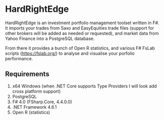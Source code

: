 # HardRightEdge

HardRightEdge is an investment portfolio management toolset written in F#. It imports your trades from Saxo and EasyEquities trade files (support for other brokers will be added as needed or requested), and market data from Yahoo Finance into a PostgreSQL database.

From there it provides a bunch of Open R statistics, and various F# FsLab scripts (https://fslab.org/) to analyse and visualise your porfolio performance.

## Requirements

1. x64 Windows (when .NET Core supports Type Providers I will look add cross platform support)
2. PostgreSQL
3. F# 4.0 (FSharp.Core, 4.4.0.0)
4. .NET Framework 4.6.1
5. Open R (statistics)
